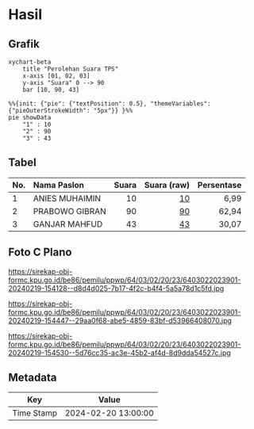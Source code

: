 # Hasil

## Grafik

```mermaid
xychart-beta
    title "Perolehan Suara TPS"
    x-axis [01, 02, 03]
    y-axis "Suara" 0 --> 90
    bar [10, 90, 43]
```

```mermaid
%%{init: {"pie": {"textPosition": 0.5}, "themeVariables": {"pieOuterStrokeWidth": "5px"}} }%%
pie showData
    "1" : 10
    "2" : 90
    "3" : 43
```

## Tabel

| No. | Nama Paslon    | Suara | Suara (raw) | Persentase |
|:--- |:-------------- | -----:| -----------:| ----------:|
| 1   | ANIES MUHAIMIN | 10    | [10][p-1]   | 6,99       |
| 2   | PRABOWO GIBRAN | 90    | [90][p-2]   | 62,94      |
| 3   | GANJAR MAHFUD  | 43    | [43][p-3]   | 30,07      |


[p-1]: https://github.com/gigit-pemilu/pemilu-2024-64-kalimantan-timur/blob/main/pilpres/hitung-suara/sub/64-kalimantan-timur/sub/03-berau/sub/02-talisayan/sub/2023-capuak/sub/901-tps/sub/paslon-1.txt
[p-2]: https://github.com/gigit-pemilu/pemilu-2024-64-kalimantan-timur/blob/main/pilpres/hitung-suara/sub/64-kalimantan-timur/sub/03-berau/sub/02-talisayan/sub/2023-capuak/sub/901-tps/sub/paslon-2.txt
[p-3]: https://github.com/gigit-pemilu/pemilu-2024-64-kalimantan-timur/blob/main/pilpres/hitung-suara/sub/64-kalimantan-timur/sub/03-berau/sub/02-talisayan/sub/2023-capuak/sub/901-tps/sub/paslon-3.txt

## Foto C Plano

https://sirekap-obj-formc.kpu.go.id/be86/pemilu/ppwp/64/03/02/20/23/6403022023901-20240219-154128--d8d4d025-7b17-4f2c-b4f4-5a5a78d1c5fd.jpg

https://sirekap-obj-formc.kpu.go.id/be86/pemilu/ppwp/64/03/02/20/23/6403022023901-20240219-154447--29aa0f68-abe5-4859-83bf-d53966408070.jpg

https://sirekap-obj-formc.kpu.go.id/be86/pemilu/ppwp/64/03/02/20/23/6403022023901-20240219-154530--5d76cc35-ac3e-45b2-af4d-8d9dda54527c.jpg


## Metadata

| Key        | Value               |
| ---------- | ------------------- |
| Time Stamp | 2024-02-20 13:00:00 |



